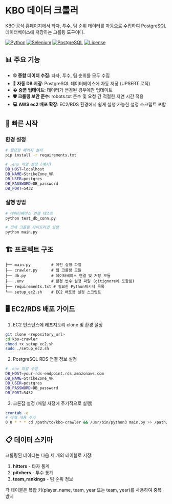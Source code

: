 # KBO 데이터 크롤러

KBO 공식 홈페이지에서 타자, 투수, 팀 순위 데이터를 자동으로 수집하여 PostgreSQL 데이터베이스에 저장하는 크롤링 도구이다.

[![Python](https://img.shields.io/badge/Python-3.7+-blue.svg)](https://python.org)
[![Selenium](https://img.shields.io/badge/Selenium-4.11+-green.svg)](https://selenium.dev)
[![PostgreSQL](https://img.shields.io/badge/PostgreSQL-13.0+-blue.svg)](https://www.postgresql.org/)
[![License](https://img.shields.io/badge/License-MIT-orange.svg)](#license)

## 📊 주요 기능

- **⚾ 종합 데이터 수집**: 타자, 투수, 팀 순위를 모두 수집
- **💾 자동 DB 저장**: PostgreSQL 데이터베이스에 자동 저장 (UPSERT 로직)
- **� 증분 업데이트**: 데이터가 변경된 경우에만 업데이트
- **🛡️ 크롤링 보안 준수**: robots.txt 준수 및 요청 간 적절한 지연 시간 적용
- **💻 AWS ec2 배포 확장**: EC2/RDS 환경에서 쉽게 실행 가능한 설정 스크립트 포함

## 🚀 빠른 시작

### 환경 설정

```bash
# 필요한 패키지 설치
pip install -r requirements.txt

# .env 파일 설정 (예시)
DB_HOST=localhost
DB_NAME=StrikeZone_VR
DB_USER=postgres
DB_PASSWORD=DB_password
DB_PORT=5432
```

### 실행 방법

```bash
# 데이터베이스 연결 테스트
python test_db_conn.py

# 전체 크롤링 파이프라인 실행
python main.py
```

## 🏗️ 프로젝트 구조

```
├── main.py         # 메인 실행 파일
├── crawler.py      # 웹 크롤링 모듈
├── db.py           # 데이터베이스 연결 및 저장 모듈
├── .env            # 환경 변수 설정 파일 (gitignore에 포함됨)
├── requirements.txt # 필요한 Python패키지 목록
└── setup_ec2.sh    # EC2 배포용 설정 스크립트
```

## 🖥️ EC2/RDS 배포 가이드

1. EC2 인스턴스에 레포지토리 clone 및 환경 설정

```bash
git clone <repository_url>
cd kbo-crawler
chmod +x setup_ec2.sh
sudo ./setup_ec2.sh
```

2. PostgreSQL RDS 연결 정보 설정

```bash
# .env 파일 수정
DB_HOST=your-rds-endpoint.rds.amazonaws.com
DB_NAME=StrikeZone_VR
DB_USER=postgres
DB_PASSWORD=DB_password
DB_PORT=5432
```

3. 크론잡 설정 (매일 자정에 주기적으로 실행)

```bash
crontab -e
# 아래 내용 추가
0 0 * * * cd /path/to/kbo-crawler && /usr/bin/python3 main.py >> /path/to/kbo-crawler/cron.log 2>&1
```

## 📋 데이터 스키마

크롤링된 데이터는 다음 세 개의 테이블로 저장:

1. **hitters** - 타자 통계
2. **pitchers** - 투수 통계
3. **team_rankings** - 팀 순위 정보

각 테이블은 복합 키(player_name, team, year 또는 team, year)를 사용하여 중복 방지
